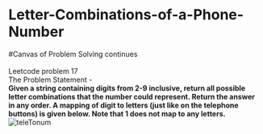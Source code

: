 # Letter-Combinations-of-a-Phone-Number
#Canvas of Problem Solving continues<br><br>
Leetcode problem 17<br>
The Problem Statement -<br>
**Given a string containing digits from 2-9 inclusive, return all possible letter combinations that the number could represent. Return the answer in any order.
A mapping of digit to letters (just like on the telephone buttons) is given below. Note that 1 does not map to any letters.**<br>
![teleTonum](https://user-images.githubusercontent.com/55429363/132860936-97c05097-2de1-449d-9031-20bd35b3ad60.png)
